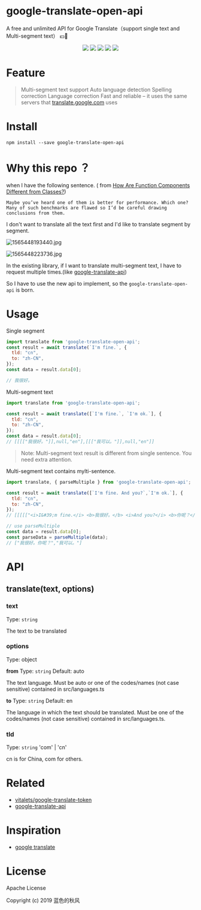 # google-translate-open-api
A free and unlimited API for Google Translate（support single text and Multi-segment text） 💵🚫

<p align="center">
    <a href="https://travis-ci.org/hua1995116/google-translate-open-api"><img src="https://travis-ci.org/hua1995116/google-translate-open-api.svg?branch=master" /></a>
    <a href="https://codecov.io/gh/hua1995116/google-translate-open-api"><img src="https://codecov.io/gh/hua1995116/google-translate-open-api/branch/master/graph/badge.svg" /></a>
    <a href="https://npmcharts.com/compare/google-translate-open-api?minimal=true" rel="nofollow"><img src="https://img.shields.io/npm/dm/google-translate-open-api.svg" style="max-width:100%;"></a>
    <a href="https://www.npmjs.com/package/google-translate-open-api" rel="nofollow"><img src="https://img.shields.io/npm/v/google-translate-open-api.svg" style="max-width:100%;"></a>
    <a href="https://www.npmjs.com/package/google-translate-open-api" rel="nofollow"><img src="https://img.shields.io/npm/l/google-translate-open-api.svg?style=flat" style="max-width:100%;"></a>
</p>

# Feature

> Multi-segment text support
> Auto language detection
> Spelling correction
> Language correction
> Fast and reliable – it uses the same servers that [translate.google.com](https://translate.google.com/) uses


# Install

```shell
npm install --save google-translate-open-api
```

# Why this repo ？

when I have the following sentence. ( from [How Are Function Components Different from Classes?](https://overreacted.io/how-are-function-components-different-from-classes/))

```
Maybe you’ve heard one of them is better for performance. Which one? Many of such benchmarks are flawed so I’d be careful drawing conclusions from them.
```
I don't want to translate all the text first and I'd like to translate segment by segment.

![1565448193440.jpg](https://s3.qiufengh.com/blog/1565448193440.jpg)

![1565448223736.jpg](https://s3.qiufengh.com/blog/1565448223736.jpg)

In the existing library, if I want to translate multi-segment text, I have to request multiple times.(like [google-translate-api](https://github.com/matheuss/google-translate-api))

So I have to use the new api to implement, so the `google-translate-open-api` is born.

# Usage

Single segment
```javascript
import translate from 'google-translate-open-api';
const result = await translate(`I'm fine.`, {
  tld: "cn",
  to: "zh-CN",
});
const data = result.data[0];

// 我很好。
```

Multi-segment text
```javascript
import translate from 'google-translate-open-api';

const result = await translate([`I'm fine.`, `I'm ok.`], {
  tld: "cn",
  to: "zh-CN",
});
const data = result.data[0];
// [[[["我很好。"]],null,"en"],[[["我可以。"]],null,"en"]]
```

> Note: Multi-segment text result is different from single sentence. You need extra attention.

Multi-segment text contains mylti-sentence.

```javascript
import translate, { parseMultiple } from 'google-translate-open-api';

const result = await translate([`I'm fine. And you?`,`I'm ok.`], {
  tld: "cn",
  to: "zh-CN",
});
// [[[[["<i>I&#39;m fine.</i> <b>我很好。</b> <i>And you?</i> <b>你呢？</b>"]],null,"en"],[[["我可以。"]],null,"en"]]]

// use parseMultiple
const data = result.data[0];
const parseData = parseMultiple(data);
// ["我很好。你呢？","我可以。"]
```

# API

## translate(text, options)

### text

Type: `string`

The text to be translated

### options

Type: object

**from**
Type: `string` Default: auto

The text language. Must be auto or one of the codes/names (not case sensitive) contained in src/languages.ts

**to**
Type: `string` Default: en

The language in which the text should be translated. Must be one of the codes/names (not case sensitive) contained in src/languages.ts.

### tld
Type: `string` 'com' | 'cn'

cn is for China, com for others.


# Related
- [vitalets/google-translate-token](https://github.com/vitalets/google-translate-token)
- [google-translate-api](https://github.com/matheuss/google-translate-api)

# Inspiration

- [google translate](https://chrome.google.com/webstore/detail/google-translate/aapbdbdomjkkjkaonfhkkikfgjllcleb?hl=zh-CN)

# License

Apache License

Copyright (c) 2019 蓝色的秋风